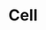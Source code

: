 ---
types: "word"

title: "Cell"

categories: ['']

tags: ['Cell']

arabic: ['خلية']

publishers: ['خوارزميات الذكاء الاصطناعي في تحليل النص العربي']

types: "word"

slug: ""
---